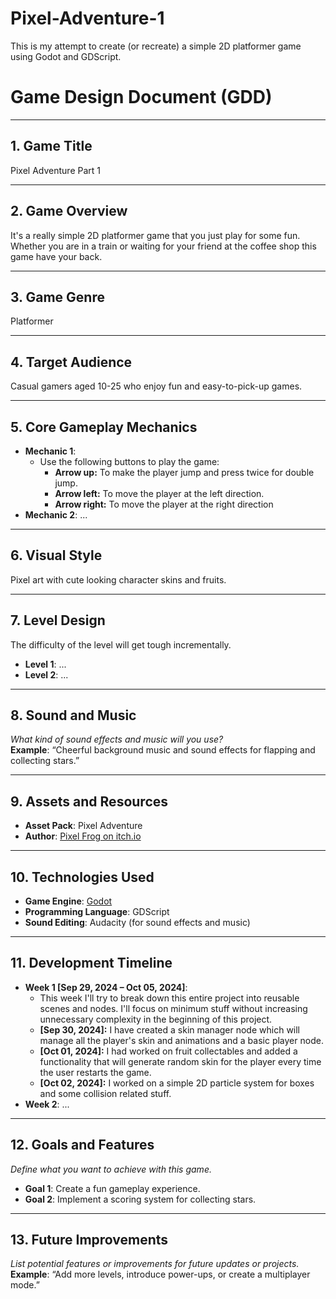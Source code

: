 # Pixel-Adventure-1
This is my attempt to create (or recreate) a simple 2D platformer game using Godot and GDScript.

# Game Design Document (GDD)

---

## 1. Game Title
Pixel Adventure Part 1

---

## 2. Game Overview
It's a really simple 2D platformer game that you just play for some fun. Whether you are in a train or waiting for your friend at the coffee shop this game have your back.

---

## 3. Game Genre
Platformer

---

## 4. Target Audience
Casual gamers aged 10-25 who enjoy fun and easy-to-pick-up games.

---

## 5. Core Gameplay Mechanics
- **Mechanic 1**:
  - Use the following buttons to play the game:
	- **Arrow up:** To make the player jump and press twice for double jump.
	- **Arrow left:** To move the player at the left direction.
	- **Arrow right:** To move the player at the right direction
- **Mechanic 2**: ...

---

## 6. Visual Style
Pixel art with cute looking character skins and fruits. 

---

## 7. Level Design
The difficulty of the level will get tough incrementally.
- **Level 1**: ...
- **Level 2**: ...

---

## 8. Sound and Music
*What kind of sound effects and music will you use?*  
**Example**: “Cheerful background music and sound effects for flapping and collecting stars.”  

---

## 9. Assets and Resources
- **Asset Pack**: Pixel Adventure
- **Author**: [Pixel Frog on itch.io](https://itch.io/profile/pixelfrog-assets)

---

## 10. Technologies Used
- **Game Engine**: [Godot](https://godotengine.org/)
- **Programming Language**: GDScript  
- **Sound Editing**: Audacity (for sound effects and music)

---

## 11. Development Timeline
- **Week 1 [Sep 29, 2024 – Oct 05, 2024]**:
	- This week I'll try to break down this entire project into reusable scenes and nodes. I'll focus on minimum stuff without increasing unnecessary complexity in the beginning of this project.
	- **[Sep 30, 2024]:** I have created a skin manager node which will manage all the player's skin and animations and a basic player node.
	- **[Oct 01, 2024]:** I had worked on fruit collectables and added a functionality that will generate random skin for the player every time the user restarts the game.
	- **[Oct 02, 2024]:** I worked on a simple 2D particle system for boxes and some collision related stuff.
- **Week 2**: ...

---

## 12. Goals and Features
*Define what you want to achieve with this game.*  
- **Goal 1**: Create a fun gameplay experience.  
- **Goal 2**: Implement a scoring system for collecting stars.  

---

## 13. Future Improvements
*List potential features or improvements for future updates or projects.*  
**Example**: “Add more levels, introduce power-ups, or create a multiplayer mode.”  
